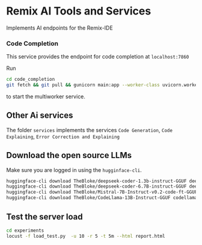 # Remix AI Tools and Services
Implements AI endpoints for the Remix-IDE

### Code Completion
This service provides the endpoint for code completion at `localhost:7860`

Run 
```bash
cd code_completion
git fetch && git pull && gunicorn main:app --worker-class uvicorn.workers.UvicornWorker --bind 0.0.0.0:7860 --access-logfile - --workers 4 --threads 1 --timeout 600
```
to start the multiworker service.

## Other Ai services

The folder `services` implements the services ```Code Generation```, ```Code Explaining```, ```Error Correction and Explaining```

## Download the open source LLMs
Make sure you are logged in using the `hugginface-cli`.
```bash
huggingface-cli download TheBloke/deepseek-coder-1.3b-instruct-GGUF deepseek-coder-1.3b-instruct.Q4_K_M.gguf --local-dir . --local-dir-use-symlinks False
huggingface-cli download TheBloke/deepseek-coder-6.7B-instruct-GGUF deepseek-coder-6.7b-instruct.Q4_K_M.gguf --local-dir . --local-dir-use-symlinks False
huggingface-cli download TheBloke/Mistral-7B-Instruct-v0.2-code-ft-GGUF mistral-7b-instruct-v0.2-code-ft.Q4_K_M.gguf --local-dir . --local-dir-use-symlinks False
huggingface-cli download TheBloke/CodeLlama-13B-Instruct-GGUF codellama-13b-instruct.Q4_K_M.gguf --local-dir . --local-dir-use-symlinks False
```

## Test the server load
```bash
cd experiments
locust -f load_test.py  -u 10 -r 5 -t 5m --html report.html
```

